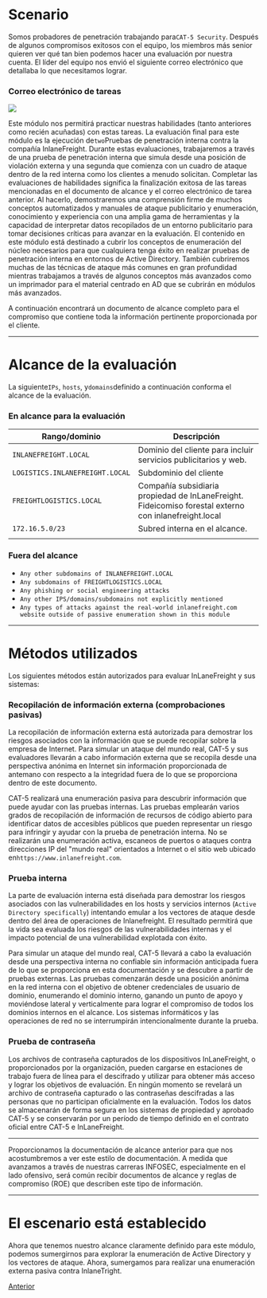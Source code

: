 # Scenario

Somos probadores de penetración trabajando para`CAT-5 Security`. Después de algunos compromisos exitosos con el equipo, los miembros más senior quieren ver qué tan bien podemos hacer una evaluación por nuestra cuenta. El líder del equipo nos envió el siguiente correo electrónico que detallaba lo que necesitamos lograr.

### **Correo electrónico de tareas**

![](https://academy.hackthebox.com/storage/modules/143/scenario-email.png)

Este módulo nos permitirá practicar nuestras habilidades (tanto anteriores como recién acuñadas) con estas tareas. La evaluación final para este módulo es la ejecución de`two`Pruebas de penetración interna contra la compañía InlaneFreight. Durante estas evaluaciones, trabajaremos a través de una prueba de penetración interna que simula desde una posición de violación externa y una segunda que comienza con un cuadro de ataque dentro de la red interna como los clientes a menudo solicitan. Completar las evaluaciones de habilidades significa la finalización exitosa de las tareas mencionadas en el documento de alcance y el correo electrónico de tarea anterior. Al hacerlo, demostraremos una comprensión firme de muchos conceptos automatizados y manuales de ataque publicitario y enumeración, conocimiento y experiencia con una amplia gama de herramientas y la capacidad de interpretar datos recopilados de un entorno publicitario para tomar decisiones críticas para avanzar en la evaluación. El contenido en este módulo está destinado a cubrir los conceptos de enumeración del núcleo necesarios para que cualquiera tenga éxito en realizar pruebas de penetración interna en entornos de Active Directory. También cubriremos muchas de las técnicas de ataque más comunes en gran profundidad mientras trabajamos a través de algunos conceptos más avanzados como un imprimador para el material centrado en AD que se cubrirán en módulos más avanzados.

A continuación encontrará un documento de alcance completo para el compromiso que contiene toda la información pertinente proporcionada por el cliente.

---

# **Alcance de la evaluación**

La siguiente`IPs`, `hosts`, y`domains`definido a continuación conforma el alcance de la evaluación.

### **En alcance para la evaluación**

| **Rango/dominio** | **Descripción** |
| --- | --- |
| `INLANEFREIGHT.LOCAL` | Dominio del cliente para incluir servicios publicitarios y web. |
| `LOGISTICS.INLANEFREIGHT.LOCAL` | Subdominio del cliente |
| `FREIGHTLOGISTICS.LOCAL` | Compañía subsidiaria propiedad de InLaneFreight. Fideicomiso forestal externo con inlanefreight.local |
| `172.16.5.0/23` | Subred interna en el alcance. |
|  |  |

### **Fuera del alcance**

- `Any other subdomains of INLANEFREIGHT.LOCAL`
- `Any subdomains of FREIGHTLOGISTICS.LOCAL`
- `Any phishing or social engineering attacks`
- `Any other IPS/domains/subdomains not explicitly mentioned`
- `Any types of attacks against the real-world inlanefreight.com website outside of passive enumeration shown in this module`

---

# **Métodos utilizados**

Los siguientes métodos están autorizados para evaluar InLaneFreight y sus sistemas:

### **Recopilación de información externa (comprobaciones pasivas)**

La recopilación de información externa está autorizada para demostrar los riesgos asociados con la información que se puede recopilar sobre la empresa de Internet. Para simular un ataque del mundo real, CAT-5 y sus evaluadores llevarán a cabo información externa que se recopila desde una perspectiva anónima en Internet sin información proporcionada de antemano con respecto a la integridad fuera de lo que se proporciona dentro de este documento.

CAT-5 realizará una enumeración pasiva para descubrir información que puede ayudar con las pruebas internas. Las pruebas emplearán varios grados de recopilación de información de recursos de código abierto para identificar datos de accesibles públicos que pueden representar un riesgo para infringir y ayudar con la prueba de penetración interna. No se realizarán una enumeración activa, escaneos de puertos o ataques contra direcciones IP del "mundo real" orientados a Internet o el sitio web ubicado en`https://www.inlanefreight.com`.

### **Prueba interna**

La parte de evaluación interna está diseñada para demostrar los riesgos asociados con las vulnerabilidades en los hosts y servicios internos (`Active Directory specifically`) intentando emular a los vectores de ataque desde dentro del área de operaciones de Inlanefreight. El resultado permitirá que la vida sea evaluada los riesgos de las vulnerabilidades internas y el impacto potencial de una vulnerabilidad explotada con éxito.

Para simular un ataque del mundo real, CAT-5 llevará a cabo la evaluación desde una perspectiva interna no confiable sin información anticipada fuera de lo que se proporciona en esta documentación y se descubre a partir de pruebas externas. Las pruebas comenzarán desde una posición anónima en la red interna con el objetivo de obtener credenciales de usuario de dominio, enumerando el dominio interno, ganando un punto de apoyo y moviéndose lateral y verticalmente para lograr el compromiso de todos los dominios internos en el alcance. Los sistemas informáticos y las operaciones de red no se interrumpirán intencionalmente durante la prueba.

### **Prueba de contraseña**

Los archivos de contraseña capturados de los dispositivos InLaneFreight, o proporcionados por la organización, pueden cargarse en estaciones de trabajo fuera de línea para el descifrado y utilizar para obtener más acceso y lograr los objetivos de evaluación. En ningún momento se revelará un archivo de contraseña capturado o las contraseñas descifradas a las personas que no participan oficialmente en la evaluación. Todos los datos se almacenarán de forma segura en los sistemas de propiedad y aprobado CAT-5 y se conservarán por un período de tiempo definido en el contrato oficial entre CAT-5 e InLaneFreight.

---

Proporcionamos la documentación de alcance anterior para que nos acostumbremos a ver este estilo de documentación. A medida que avanzamos a través de nuestras carreras INFOSEC, especialmente en el lado ofensivo, será común recibir documentos de alcance y reglas de compromiso (ROE) que describen este tipo de información.

---

# **El escenario está establecido**

Ahora que tenemos nuestro alcance claramente definido para este módulo, podemos sumergirnos para explorar la enumeración de Active Directory y los vectores de ataque. Ahora, sumergamos para realizar una enumeración externa pasiva contra InlaneTright.

[Anterior](https://academy.hackthebox.com/module/143/section/1517)